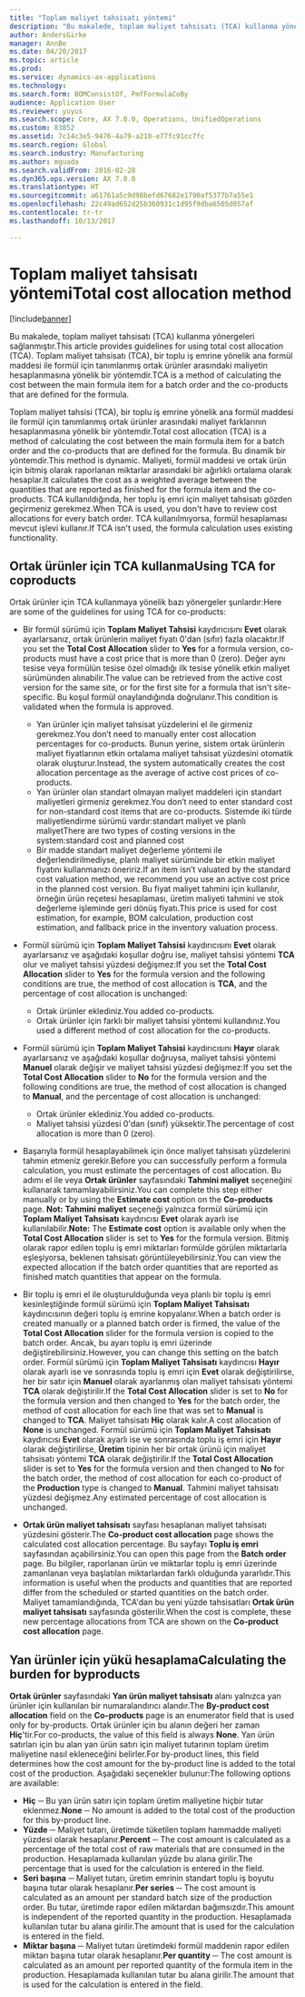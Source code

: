 ```yaml
---
title: "Toplam maliyet tahsisatı yöntemi"
description: "Bu makalede, toplam maliyet tahsisatı (TCA) kullanma yönergeleri sağlanmıştır. Toplam maliyet tahsisatı (TCA), bir toplu iş emrine yönelik ana formül maddesi ile formül için tanımlanmış ortak ürünler arasındaki maliyetin hesaplanmasına yönelik bir yöntemdir."
author: AndersGirke
manager: AnnBe
ms.date: 04/20/2017
ms.topic: article
ms.prod: 
ms.service: dynamics-ax-applications
ms.technology: 
ms.search.form: BOMConsistOf, PmfFormulaCoBy
audience: Application User
ms.reviewer: yuyus
ms.search.scope: Core, AX 7.0.0, Operations, UnifiedOperations
ms.custom: 83852
ms.assetid: 7c14c3e5-9476-4a79-a210-e77fc91cc7fc
ms.search.region: Global
ms.search.industry: Manufacturing
ms.author: mguada
ms.search.validFrom: 2016-02-28
ms.dyn365.ops.version: AX 7.0.0
ms.translationtype: HT
ms.sourcegitcommit: a61761a5c9d98befd67682e1790af5377b7a55e1
ms.openlocfilehash: 22c49ad652d25b360931c1d95f9dba6505d057af
ms.contentlocale: tr-tr
ms.lasthandoff: 10/13/2017

---
```


# <a name="total-cost-allocation-method"></a><span data-ttu-id="34785-104">Toplam maliyet tahsisatı yöntemi</span><span class="sxs-lookup"><span data-stu-id="34785-104">Total cost allocation method</span></span>

[!include[banner](../includes/banner.md)]


<span data-ttu-id="34785-105">Bu makalede, toplam maliyet tahsisatı (TCA) kullanma yönergeleri sağlanmıştır.</span><span class="sxs-lookup"><span data-stu-id="34785-105">This article provides guidelines for using total cost allocation (TCA).</span></span> <span data-ttu-id="34785-106">Toplam maliyet tahsisatı (TCA), bir toplu iş emrine yönelik ana formül maddesi ile formül için tanımlanmış ortak ürünler arasındaki maliyetin hesaplanmasına yönelik bir yöntemdir.</span><span class="sxs-lookup"><span data-stu-id="34785-106">TCA is a method of calculating the cost between the main formula item for a batch order and the co-products that are defined for the formula.</span></span>

<span data-ttu-id="34785-107">Toplam maliyet tahsisi (TCA), bir toplu iş emrine yönelik ana formül maddesi ile formül için tanımlanmış ortak ürünler arasındaki maliyet farklarının hesaplanmasına yönelik bir yöntemdir.</span><span class="sxs-lookup"><span data-stu-id="34785-107">Total cost allocation (TCA) is a method of calculating the cost between the main formula item for a batch order and the co-products that are defined for the formula.</span></span> <span data-ttu-id="34785-108">Bu dinamik bir yöntemdir.</span><span class="sxs-lookup"><span data-stu-id="34785-108">This method is dynamic.</span></span> <span data-ttu-id="34785-109">Maliyeti, formül maddesi ve ortak ürün için bitmiş olarak raporlanan miktarlar arasındaki bir ağırlıklı ortalama olarak hesaplar.</span><span class="sxs-lookup"><span data-stu-id="34785-109">It calculates the cost as a weighted average between the quantities that are reported as finished for the formula item and the co-products.</span></span> <span data-ttu-id="34785-110">TCA kullanıldığında, her toplu iş emri için maliyet tahsisatı gözden geçirmeniz gerekmez.</span><span class="sxs-lookup"><span data-stu-id="34785-110">When TCA is used, you don't have to review cost allocations for every batch order.</span></span> <span data-ttu-id="34785-111">TCA kullanılmıyorsa, formül hesaplaması mevcut işlevi kullanır.</span><span class="sxs-lookup"><span data-stu-id="34785-111">If TCA isn't used, the formula calculation uses existing functionality.</span></span>

## <a name="using-tca-for-coproducts"></a><span data-ttu-id="34785-112">Ortak ürünler için TCA kullanma</span><span class="sxs-lookup"><span data-stu-id="34785-112">Using TCA for coproducts</span></span>
<span data-ttu-id="34785-113">Ortak ürünler için TCA kullanmaya yönelik bazı yönergeler şunlardır:</span><span class="sxs-lookup"><span data-stu-id="34785-113">Here are some of the guidelines for using TCA for co-products:</span></span>

-   <span data-ttu-id="34785-114">Bir formül sürümü için **Toplam Maliyet Tahsisi** kaydırıcısını **Evet** olarak ayarlarsanız, ortak ürünlerin maliyet fiyatı 0'dan (sıfır) fazla olacaktır.</span><span class="sxs-lookup"><span data-stu-id="34785-114">If you set the **Total Cost Allocation** slider to **Yes** for a formula version, co-products must have a cost price that is more than 0 (zero).</span></span> <span data-ttu-id="34785-115">Değer aynı tesise veya formülün tesise özel olmadığı ilk tesise yönelik etkin maliyet sürümünden alınabilir.</span><span class="sxs-lookup"><span data-stu-id="34785-115">The value can be retrieved from the active cost version for the same site, or for the first site for a formula that isn't site-specific.</span></span> <span data-ttu-id="34785-116">Bu koşul formül onaylandığında doğrulanır.</span><span class="sxs-lookup"><span data-stu-id="34785-116">This condition is validated when the formula is approved.</span></span>

    -   <span data-ttu-id="34785-117">Yan ürünler için maliyet tahsisat yüzdelerini el ile girmeniz gerekmez.</span><span class="sxs-lookup"><span data-stu-id="34785-117">You don’t need to manually enter cost allocation percentages for co-products.</span></span> <span data-ttu-id="34785-118">Bunun yerine, sistem ortak ürünlerin maliyet fiyatlarının etkin ortalama maliyet tahsisat yüzdesini otomatik olarak oluşturur.</span><span class="sxs-lookup"><span data-stu-id="34785-118">Instead, the system automatically creates the cost allocation percentage as the average of active cost prices of co-products.</span></span> 
    -   <span data-ttu-id="34785-119">Yan ürünler olan standart olmayan maliyet maddeleri için standart maliyetleri girmeniz gerekmez.</span><span class="sxs-lookup"><span data-stu-id="34785-119">You don’t need to enter standard cost for non-standard cost items that are co-products.</span></span> <span data-ttu-id="34785-120">Sistemde iki türde maliyetlendirme sürümü vardır:standart maliyet ve planlı maliyet</span><span class="sxs-lookup"><span data-stu-id="34785-120">There are two types of costing versions in the system:standard cost and planned cost</span></span> 
    -   <span data-ttu-id="34785-121">Bir madde standart maliyet değerleme yöntemi ile değerlendirilmediyse, planlı maliyet sürümünde bir etkin maliyet fiyatını kullanmanızı öneririz.</span><span class="sxs-lookup"><span data-stu-id="34785-121">If an item isn’t valuated by the standard cost valuation method, we recommend you use an active cost price in the planned cost version.</span></span> <span data-ttu-id="34785-122">Bu fiyat maliyet tahmini için kullanılır, örneğin ürün reçetesi hesaplaması, üretim maliyeti tahmini ve stok değerleme işleminde geri dönüş fiyatı.</span><span class="sxs-lookup"><span data-stu-id="34785-122">This price is used for cost estimation, for example, BOM calculation, production cost estimation, and fallback price in the inventory valuation process.</span></span> 

-   <span data-ttu-id="34785-123">Formül sürümü için **Toplam Maliyet Tahsisi** kaydırıcısını **Evet** olarak ayarlarsanız ve aşağıdaki koşullar doğru ise, maliyet tahsisi yöntemi **TCA** olur ve maliyet tahsisi yüzdesi değişmez:</span><span class="sxs-lookup"><span data-stu-id="34785-123">If you set the **Total Cost Allocation** slider to **Yes** for the formula version and the following conditions are true, the method of cost allocation is **TCA**, and the percentage of cost allocation is unchanged:</span></span>
    -   <span data-ttu-id="34785-124">Ortak ürünler eklediniz.</span><span class="sxs-lookup"><span data-stu-id="34785-124">You added co-products.</span></span>
    -   <span data-ttu-id="34785-125">Ortak ürünler için farklı bir maliyet tahsisi yöntemi kullandınız.</span><span class="sxs-lookup"><span data-stu-id="34785-125">You used a different method of cost allocation for the co-products.</span></span>
-   <span data-ttu-id="34785-126">Formül sürümü için **Toplam Maliyet Tahsisi** kaydırıcısını **Hayır** olarak ayarlarsanız ve aşağıdaki koşullar doğruysa, maliyet tahsisi yöntemi **Manuel** olarak değişir ve maliyet tahsisi yüzdesi değişmez:</span><span class="sxs-lookup"><span data-stu-id="34785-126">If you set the **Total Cost Allocation** slider to **No** for the formula version and the following conditions are true, the method of cost allocation is changed to **Manual**, and the percentage of cost allocation is unchanged:</span></span>
    -   <span data-ttu-id="34785-127">Ortak ürünler eklediniz.</span><span class="sxs-lookup"><span data-stu-id="34785-127">You added co-products.</span></span>
    -   <span data-ttu-id="34785-128">Maliyet tahsisi yüzdesi 0'dan (sınıf) yüksektir.</span><span class="sxs-lookup"><span data-stu-id="34785-128">The percentage of cost allocation is more than 0 (zero).</span></span>
-   <span data-ttu-id="34785-129">Başarıyla formül hesaplayabilmek için önce maliyet tahsisatı yüzdelerini tahmin etmeniz gerekir.</span><span class="sxs-lookup"><span data-stu-id="34785-129">Before you can successfully perform a formula calculation, you must estimate the percentages of cost allocation.</span></span> <span data-ttu-id="34785-130">Bu adımı el ile veya **Ortak ürünler** sayfasındaki **Tahmini maliyet** seçeneğini kullanarak tamamlayabilirsiniz.</span><span class="sxs-lookup"><span data-stu-id="34785-130">You can complete this step either manually or by using the **Estimate cost** option on the **Co-products** page.</span></span> <span data-ttu-id="34785-131">**Not:** **Tahmini maliyet** seçeneği yalnızca formül sürümü için **Toplam Maliyet Tahsisatı** kaydırıcısı **Evet** olarak ayarlı ise kullanılabilir.</span><span class="sxs-lookup"><span data-stu-id="34785-131">**Note:** The **Estimate cost** option is available only when the **Total Cost Allocation** slider is set to **Yes** for the formula version.</span></span> <span data-ttu-id="34785-132">Bitmiş olarak rapor edilen toplu iş emri miktarları formülde görülen miktarlarla eşleşiyorsa, beklenen tahsisatı görüntüleyebilirsiniz.</span><span class="sxs-lookup"><span data-stu-id="34785-132">You can view the expected allocation if the batch order quantities that are reported as finished match quantities that appear on the formula.</span></span>
-   <span data-ttu-id="34785-133">Bir toplu iş emri el ile oluşturulduğunda veya planlı bir toplu iş emri kesinleştiğinde formül sürümü için **Toplam Maliyet Tahsisatı** kaydırıcısının değeri toplu iş emrine kopyalanır.</span><span class="sxs-lookup"><span data-stu-id="34785-133">When a batch order is created manually or a planned batch order is firmed, the value of the **Total Cost Allocation** slider for the formula version is copied to the batch order.</span></span> <span data-ttu-id="34785-134">Ancak, bu ayarı toplu iş emri üzerinde değiştirebilirsiniz.</span><span class="sxs-lookup"><span data-stu-id="34785-134">However, you can change this setting on the batch order.</span></span> <span data-ttu-id="34785-135">Formül sürümü için **Toplam Maliyet Tahsisatı** kaydırıcısı **Hayır** olarak ayarlı ise ve sonrasında toplu iş emri için **Evet** olarak değiştirilirse, her bir satır için **Manuel** olarak ayarlanmış olan maliyet tahsisatı yöntemi **TCA** olarak değiştirilir.</span><span class="sxs-lookup"><span data-stu-id="34785-135">If the **Total Cost Allocation** slider is set to **No** for the formula version and then changed to **Yes** for the batch order, the method of cost allocation for each line that was set to **Manual** is changed to **TCA**.</span></span> <span data-ttu-id="34785-136">Maliyet tahsisatı **Hiç** olarak kalır.</span><span class="sxs-lookup"><span data-stu-id="34785-136">A cost allocation of **None** is unchanged.</span></span> <span data-ttu-id="34785-137">Formül sürümü için **Toplam Maliyet Tahsisatı** kaydırıcısı **Evet** olarak ayarlı ise ve sonrasında toplu iş emri için **Hayır** olarak değiştirilirse, **Üretim** tipinin her bir ortak ürünü için maliyet tahsisatı yöntemi **TCA** olarak değiştirilir.</span><span class="sxs-lookup"><span data-stu-id="34785-137">If the **Total Cost Allocation** slider is set to **Yes** for the formula version and then changed to **No** for the batch order, the method of cost allocation for each co-product of the **Production** type is changed to **Manual**.</span></span> <span data-ttu-id="34785-138">Tahmini maliyet tahsisatı yüzdesi değişmez.</span><span class="sxs-lookup"><span data-stu-id="34785-138">Any estimated percentage of cost allocation is unchanged.</span></span>
-   <span data-ttu-id="34785-139">**Ortak ürün maliyet tahsisatı** sayfası hesaplanan maliyet tahsisatı yüzdesini gösterir.</span><span class="sxs-lookup"><span data-stu-id="34785-139">The **Co-product cost allocation** page shows the calculated cost allocation percentage.</span></span> <span data-ttu-id="34785-140">Bu sayfayı **Toplu iş emri** sayfasından açabilirsiniz.</span><span class="sxs-lookup"><span data-stu-id="34785-140">You can open this page from the **Batch order** page.</span></span> <span data-ttu-id="34785-141">Bu bilgiler, raporlanan ürün ve miktarlar toplu iş emri üzerinde zamanlanan veya başlatılan miktarlardan farklı olduğunda yararlıdır.</span><span class="sxs-lookup"><span data-stu-id="34785-141">This information is useful when the products and quantities that are reported differ from the scheduled or started quantities on the batch order.</span></span> <span data-ttu-id="34785-142">Maliyet tamamlandığında, TCA'dan bu yeni yüzde tahsisatları **Ortak ürün maliyet tahsisatı** sayfasında gösterilir.</span><span class="sxs-lookup"><span data-stu-id="34785-142">When the cost is complete, these new percentage allocations from TCA are shown on the **Co-product cost allocation** page.</span></span>

## <a name="calculating-the-burden-for-byproducts"></a><span data-ttu-id="34785-143">Yan ürünler için yükü hesaplama</span><span class="sxs-lookup"><span data-stu-id="34785-143">Calculating the burden for byproducts</span></span>
<span data-ttu-id="34785-144">**Ortak ürünler** sayfasındaki **Yan ürün maliyet tahsisatı** alanı yalnızca yan ürünler için kullanılan bir numaralandırıcı alandır.</span><span class="sxs-lookup"><span data-stu-id="34785-144">The **By-product cost allocation** field on the **Co-products** page is an enumerator field that is used only for by-products.</span></span> <span data-ttu-id="34785-145">Ortak ürünler için bu alanın değeri her zaman **Hiç**'tir.</span><span class="sxs-lookup"><span data-stu-id="34785-145">For co-products, the value of this field is always **None**.</span></span> <span data-ttu-id="34785-146">Yan ürün satırları için bu alan yan ürün satırı için maliyet tutarının toplam üretim maliyetine nasıl ekleneceğini belirler.</span><span class="sxs-lookup"><span data-stu-id="34785-146">For by-product lines, this field determines how the cost amount for the by-product line is added to the total cost of the production.</span></span> <span data-ttu-id="34785-147">Aşağıdaki seçenekler bulunur:</span><span class="sxs-lookup"><span data-stu-id="34785-147">The following options are available:</span></span>

-   <span data-ttu-id="34785-148">**Hiç** ─ Bu yan ürün satırı için toplam üretim maliyetine hiçbir tutar eklenmez.</span><span class="sxs-lookup"><span data-stu-id="34785-148">**None** ─ No amount is added to the total cost of the production for this by-product line.</span></span>
-   <span data-ttu-id="34785-149">**Yüzde** ─ Maliyet tutarı, üretimde tüketilen toplam hammadde maliyeti yüzdesi olarak hesaplanır.</span><span class="sxs-lookup"><span data-stu-id="34785-149">**Percent** ─ The cost amount is calculated as a percentage of the total cost of raw materials that are consumed in the production.</span></span> <span data-ttu-id="34785-150">Hesaplamada kullanılan yüzde bu alana girilir.</span><span class="sxs-lookup"><span data-stu-id="34785-150">The percentage that is used for the calculation is entered in the field.</span></span>
-   <span data-ttu-id="34785-151">**Seri başına** ─ Maliyet tutarı, üretim emrinin standart toplu iş boyutu başına tutar olarak hesaplanır.</span><span class="sxs-lookup"><span data-stu-id="34785-151">**Per series** ─ The cost amount is calculated as an amount per standard batch size of the production order.</span></span> <span data-ttu-id="34785-152">Bu tutar, üretimde rapor edilen miktardan bağımsızdır.</span><span class="sxs-lookup"><span data-stu-id="34785-152">This amount is independent of the reported quantity in the production.</span></span> <span data-ttu-id="34785-153">Hesaplamada kullanılan tutar bu alana girilir.</span><span class="sxs-lookup"><span data-stu-id="34785-153">The amount that is used for the calculation is entered in the field.</span></span>
-   <span data-ttu-id="34785-154">**Miktar başına** ─ Maliyet tutarı üretimdeki formül maddenin rapor edilen miktarı başına tutar olarak hesaplanır.</span><span class="sxs-lookup"><span data-stu-id="34785-154">**Per quantity** ─ The cost amount is calculated as an amount per reported quantity of the formula item in the production.</span></span> <span data-ttu-id="34785-155">Hesaplamada kullanılan tutar bu alana girilir.</span><span class="sxs-lookup"><span data-stu-id="34785-155">The amount that is used for the calculation is entered in the field.</span></span>





